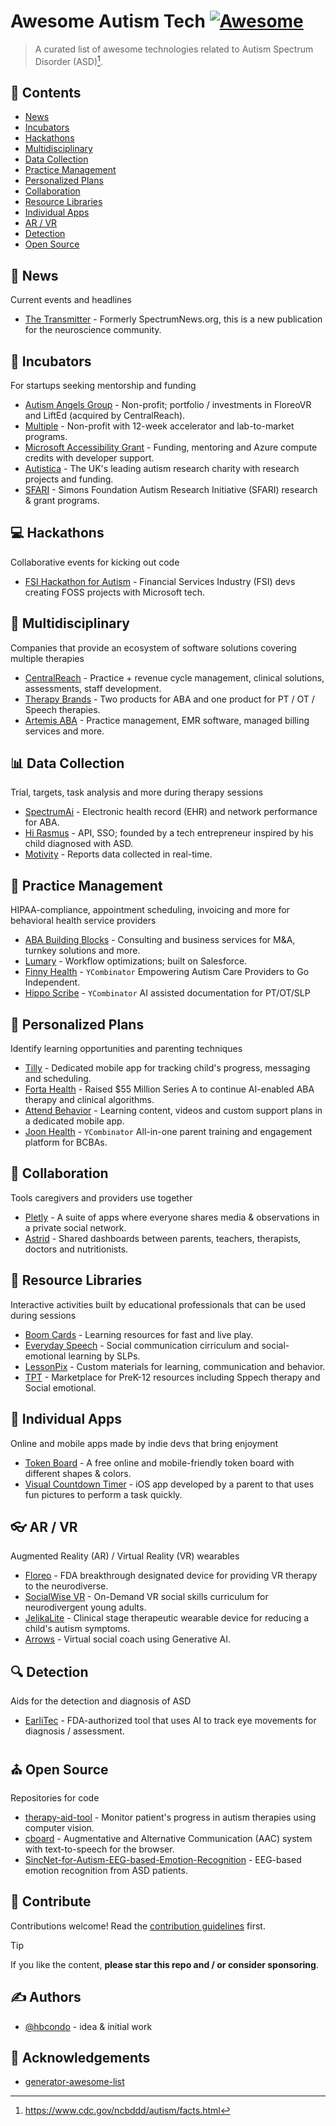 # Awesome Autism Tech [![Awesome](https://awesome.re/badge.svg)](https://awesome.re)

> A curated list of awesome technologies related to Autism Spectrum Disorder (ASD)[^1].


## 📑 Contents

- [News](#-news)
- [Incubators](#-incubators)
- [Hackathons](#-hackathons)
- [Multidisciplinary](#-multidisciplinary)
- [Data Collection](#-data-collection)
- [Practice Management](#-practice-management)
- [Personalized Plans](#-personalized-plans)
- [Collaboration](#-collaboration)
- [Resource Libraries](#-resource-libraries)
- [Individual Apps](#-individual-apps)
- [AR / VR](#-ar--vr)
- [Detection](#-detection)
- [Open Source](#-open-source)

## 📰 News

Current events and headlines

- [The Transmitter](https://www.thetransmitter.org/) - Formerly SpectrumNews.org, this is a new publication for the neuroscience community.

## 🌱 Incubators

For startups seeking mentorship and funding 

- [Autism Angels Group](https://www.autismangelsgroup.com) - Non-profit; portfolio / investments in FloreoVR and LiftEd (acquired by CentralReach).
- [Multiple](https://www.multiplehub.org) - Non-profit with 12-week accelerator and lab-to-market programs.
- [Microsoft Accessibility Grant](https://www.microsoft.com/en-us/accessibility/innovation?rtc=1#coreui-feature-9iujsju) - Funding, mentoring and Azure compute credits with developer support.
- [Autistica](https://www.autistica.org.uk) - The UK's leading autism research charity with research projects and funding.
- [SFARI](https://www.sfari.org) - Simons Foundation Autism Research Initiative (SFARI) research & grant programs.

## 💻 Hackathons

Collaborative events for kicking out code

- [FSI Hackathon for Autism](https://fsi-hack4autism.github.io) - Financial Services Industry (FSI) devs creating FOSS projects with Microsoft tech.

## 🗼 Multidisciplinary

Companies that provide an ecosystem of software solutions covering multiple therapies

- [CentralReach](https://centralreach.com) - Practice + revenue cycle management, clinical solutions, assessments, staff development.
- [Therapy Brands](https://therapybrands.com) - Two products for ABA and one product for PT / OT / Speech therapies.
- [Artemis ABA](https://www.artemisaba.com) - Practice management, EMR software, managed billing services and more.

## 📊 Data Collection

Trial, targets, task analysis and more during therapy sessions

- [SpectrumAi](https://www.spectrumai.com) - Electronic health record (EHR) and network performance for ABA.
- [Hi Rasmus](https://hirasmus.com) - API, SSO; founded by a tech entrepreneur inspired by his child diagnosed with ASD.
- [Motivity](https://www.motivity.net) - Reports data collected in real-time.

## 📒 Practice Management

HIPAA-compliance, appointment scheduling, invoicing and more for behavioral health service providers

- [ABA Building Blocks](https://ababuildingblocks.com) - Consulting and business services for M&A, turnkey solutions and more.
- [Lumary](https://lumary.com) - Workflow optimizations; built on Salesforce.
- [Finny Health](https://www.ycombinator.com/companies/finni-health) - `YCombinator` Empowering Autism Care Providers to Go Independent.
- [Hippo Scribe](https://www.ycombinator.com/companies/hippo-scribe) - `YCombinator` AI assisted documentation for PT/OT/SLP

## 👫 Personalized Plans

Identify learning opportunities and parenting techniques

- [Tilly](https://tillytherapy.com) - Dedicated mobile app for tracking child's progress, messaging and scheduling.
- [Forta Health](https://www.fortahealth.com) - Raised $55 Million Series A to continue AI-enabled ABA therapy and clinical algorithms.
- [Attend Behavior](https://www.attendbehavior.com) - Learning content, videos and custom support plans in a dedicated mobile app.
- [Joon Health](https://www.ycombinator.com/companies/joon-health) - `YCombinator` All-in-one parent training and engagement platform for BCBAs.

## 👯 Collaboration

Tools caregivers and providers use together

- [Pletly](https://pletly.com) - A suite of apps where everyone shares media & observations in a private social network.
- [Astrid](https://astrid360.com) - Shared dashboards between parents, teachers, therapists, doctors and nutritionists.

## 📜 Resource Libraries

Interactive activities built by educational professionals that can be used during sessions

- [Boom Cards](https://wow.boomlearning.com) - Learning resources for fast and live play.
- [Everyday Speech](https://everydayspeech.com) - Social communication cirriculum and social-emotional learning by SLPs.
- [LessonPix](https://www.lessonpix.com) - Custom materials for learning, communication and behavior.
- [TPT](https://www.teacherspayteachers.com) - Marketplace for PreK-12 resources including Sppech therapy and Social emotional.

## 📱 Individual Apps

Online and mobile apps made by indie devs that bring enjoyment

- [Token Board](https://www.thetokenboard.com) - A free online and mobile-friendly token board with different shapes & colors.
- [Visual Countdown Timer](https://apps.apple.com/us/app/visual-countdown-timer/id541364004) - iOS app developed by a parent to that uses fun pictures to perform a task quickly.

## 👓 AR / VR

Augmented Reality (AR) / Virtual Reality (VR) wearables

- [Floreo](https://floreovr.com) - FDA breakthrough designated device for providing VR therapy to the neurodiverse.
- [SocialWise VR](https://www.socialwisevr.com) - On-Demand VR social skills curriculum for neurodivergent young adults.
- [JelikaLite](https://jelikalite.com) - Clinical stage therapeutic wearable device for reducing a child's autism symptoms.
- [Arrows](https://www.ar-rows.com) - Virtual social coach using Generative AI.

## 🔍 Detection

Aids for the detection and diagnosis of ASD

- [EarliTec](https://earlitecdx.com) - FDA-authorized tool that uses AI to track eye movements for diagnosis / assessment.

## ⛪ Open Source

Repositories for code

- [therapy-aid-tool](https://github.com/solisoares/therapy-aid-tool) - Monitor patient's progress in autism therapies using computer vision.
- [cboard](https://github.com/cboard-org/cboard) - Augmentative and Alternative Communication (AAC) system with text-to-speech for the browser.
- [SincNet-for-Autism-EEG-based-Emotion-Recognition](https://github.com/meiyor/SincNet-for-Autism-EEG-based-Emotion-Recognition) - EEG-based emotion recognition from ASD patients.

## 👐 Contribute

Contributions welcome! Read the [contribution guidelines](contributing.md) first.

> [!TIP]
> If you like the content, **please star this repo and / or consider sponsoring**.

## ✍️ Authors

- [@hbcondo](https://github.com/hbcondo) - idea & initial work

## 🙌 Acknowledgements

- [generator-awesome-list](https://github.com/dar5hak/generator-awesome-list)

[^1]: https://www.cdc.gov/ncbddd/autism/facts.html
